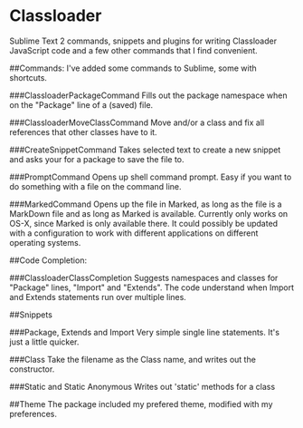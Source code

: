 Classloader
===========

Sublime Text 2 commands, snippets and plugins for writing Classloader JavaScript code and a few other commands that I find convenient.

##Commands:
I've added some commands to Sublime, some with shortcuts.

###ClassloaderPackageCommand
Fills out the package namespace when on the "Package" line of a (saved) file.

###ClassloaderMoveClassCommand 
Move and/or a class and fix all references that other classes have to it.

###CreateSnippetCommand 
Takes selected text to create a new snippet and asks your for a package to save the file to.

###PromptCommand
Opens up shell command prompt. Easy if you want to do something with a file on the command line.

###MarkedCommand
Opens up the file in Marked, as long as the file is a MarkDown file and as long as Marked is available. Currently only works on OS-X, since Marked is only available there. It could possibly be updated with a configuration to work with different applications on different operating systems.



##Code Completion:

###ClassloaderClassCompletion 
Suggests namespaces and classes for "Package" lines, "Import" and "Extends". The code understand when Import and Extends statements run over multiple lines.

##Snippets

###Package, Extends and Import
Very simple single line statements. It's just a little quicker.

###Class
Take the filename as the Class name, and writes out the constructor.

###Static and Static Anonymous
Writes out 'static' methods for a class

##Theme
The package included my prefered theme, modified with my preferences.
